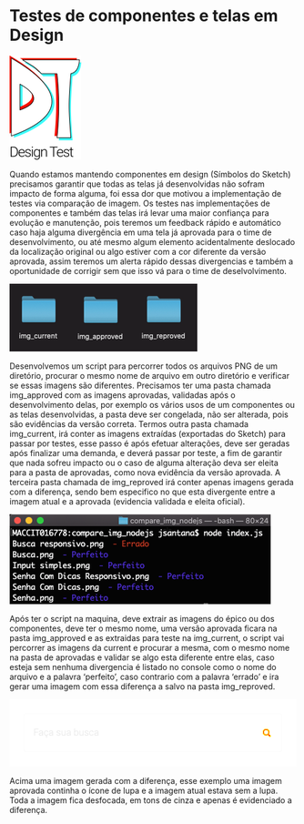 # Testes de componentes e telas em Design

<img src="https://github.com/jsantana-cit/design-test/raw/master/img_readme/logo.png">

Quando estamos mantendo componentes em design (Símbolos do Sketch) precisamos garantir que todas as telas já desenvolvidas não sofram impacto de forma alguma, foi essa dor que motivou a implementação de testes via comparação de imagem. Os testes nas implementações de componentes e também das telas irá levar uma maior confiança para evolução e manutenção, pois teremos um feedback rápido e automático caso haja alguma divergência em uma tela já aprovada para o time de desenvolvimento, ou até mesmo algum elemento acidentalmente deslocado da localização original ou algo estiver com a cor diferente da versão aprovada, assim teremos um alerta rápido dessas divergencias e também a oportunidade de corrigir sem que isso vá para o time de deselvolvimento.

<img src="https://github.com/jsantana-cit/design-test/raw/master/img_readme/diretorios.png">

Desenvolvemos um script para percorrer todos os arquivos PNG de um diretório, procurar o mesmo nome de arquivo em outro diretório e verificar se essas imagens são diferentes. Precisamos ter uma pasta chamada img_approved com as imagens aprovadas, validadas após o desenvolvimento delas, por exemplo os vários usos de um componentes ou as telas desenvolvidas, a pasta deve ser congelada, não ser alterada, pois são evidências da versão correta. Termos outra pasta chamada img_current, irá conter as imagens extraídas (exportadas do Sketch) para passar por testes, esse passo é após efetuar alterações, deve ser geradas após finalizar uma demanda, e deverá passar por teste, a fim de garantir que nada sofreu impacto ou o caso de alguma alteração deva ser eleita para a pasta de aprovadas, como nova evidência da versão aprovada. A terceira pasta chamada de img_reproved irá conter apenas imagens gerada com a diferença, sendo bem especifico no que esta divergente entre a imagem atual e a aprovada (evidencia validada e eleita oficial).

<img src="https://github.com/jsantana-cit/design-test/raw/master/img_readme/relatorio.png">

Após ter o script na maquina, deve extrair as imagens do épico ou dos componentes, deve ter o mesmo nome, uma versão aprovada ficara na pasta img_approved e as extraidas para teste na img_current, o script vai percorrer as imagens da current e procurar a mesma, com o mesmo nome na pasta de aprovadas e validar se algo esta diferente entre elas, caso esteja sem nenhuma divergencia é listado no console como o nome do arquivo e a palavra ‘perfeito’, caso contrario com a palavra ‘errado’ e ira gerar uma imagem com essa diferença a salvo na pasta img_reproved.

<img src="https://github.com/jsantana-cit/design-test/raw/master/img_readme/diff-Busca responsivo.png">

Acima uma imagem gerada com a diferença, esse exemplo uma imagem aprovada continha o ícone de lupa e a imagem atual estava sem a lupa. Toda a imagem fica desfocada, em tons de cinza e apenas é evidenciado a diferença.
